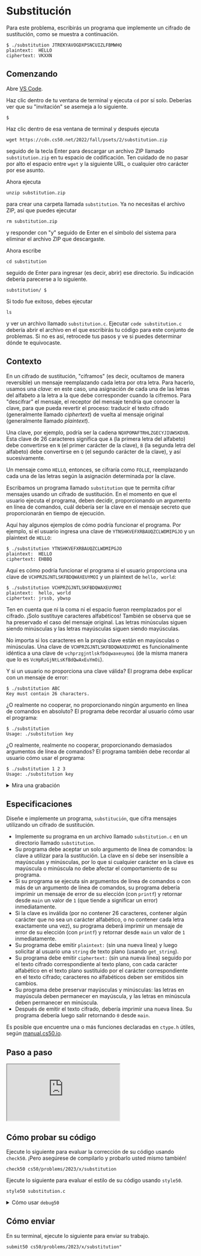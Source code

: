Substitución
============

Para este problema, escribirás un programa que implemente un cifrado de sustitución, como se muestra a continuación.

    $ ./substitution JTREKYAVOGDXPSNCUIZLFBMWHQ
    plaintext:  HELLO
    ciphertext: VKXXN
    

Comenzando
---------------

Abre [VS Code](https://code.cs50.io/).

Haz clic dentro de tu ventana de terminal y ejecuta `cd` por sí solo. Deberías ver que su "invitación" se asemeja a lo siguiente.

    $
    

Haz clic dentro de esa ventana de terminal y después ejecuta

    wget https://cdn.cs50.net/2022/fall/psets/2/substitution.zip
    

seguido de la tecla Enter para descargar un archivo ZIP llamado `substitution.zip` en tu espacio de codificación. Ten cuidado de no pasar por alto el espacio entre `wget` y la siguiente URL, o cualquier otro carácter por ese asunto.

Ahora ejecuta

    unzip substitution.zip
    

para crear una carpeta llamada `substitution`. Ya no necesitas el archivo ZIP, así que puedes ejecutar

    rm substitution.zip
    

y responder con "y" seguido de Enter en el símbolo del sistema para eliminar el archivo ZIP que descargaste.

Ahora escribe

    cd substitution
    

seguido de Enter para ingresar (es decir, abrir) ese directorio. Su indicación debería parecerse a lo siguiente.

    substitution/ $
    

Si todo fue exitoso, debes ejecutar

    ls
    

y ver un archivo llamado `substitution.c`. Ejecutar `code substitution.c` debería abrir el archivo en el que escribirás tu código para este conjunto de problemas. Si no es así, retrocede tus pasos y ve si puedes determinar dónde te equivocaste.

Contexto
----------

En un cifrado de sustitución, "ciframos" (es decir, ocultamos de manera reversible) un mensaje reemplazando cada letra por otra letra. Para hacerlo, usamos una _clave_: en este caso, una asignación de cada una de las letras del alfabeto a la letra a la que debe corresponder cuando la cifremos. Para "descifrar" el mensaje, el receptor del mensaje tendría que conocer la clave, para que pueda revertir el proceso: traducir el texto cifrado (generalmente llamado _ciphertext_) de vuelta al mensaje original (generalmente llamado _plaintext_).

Una clave, por ejemplo, podría ser la cadena `NQXPOMAFTRHLZGECYJIUWSKDVB`. Esta clave de 26 caracteres significa que `A` (la primera letra del alfabeto) debe convertirse en `N` (el primer carácter de la clave), `B` (la segunda letra del alfabeto) debe convertirse en `Q` (el segundo carácter de la clave), y así sucesivamente.

Un mensaje como `HELLO`, entonces, se cifraría como `FOLLE`, reemplazando cada una de las letras según la asignación determinada por la clave.

Escribamos un programa llamado `substitution` que te permita cifrar mensajes usando un cifrado de sustitución. En el momento en que el usuario ejecuta el programa, deben decidir, proporcionando un argumento en línea de comandos, cuál debería ser la clave en el mensaje secreto que proporcionarán en tiempo de ejecución.

Aquí hay algunos ejemplos de cómo podría funcionar el programa. Por ejemplo, si el usuario ingresa una clave de `YTNSHKVEFXRBAUQZCLWDMIPGJO` y un plaintext de `HELLO`:

    $ ./substitution YTNSHKVEFXRBAUQZCLWDMIPGJO
    plaintext:  HELLO
    ciphertext: EHBBQ
    

Aquí es cómo podría funcionar el programa si el usuario proporciona una clave de `VCHPRZGJNTLSKFBDQWAXEUYMOI` y un plaintext de `hello, world`:

    $ ./substitution VCHPRZGJNTLSKFBDQWAXEUYMOI
    plaintext:  hello, world
    ciphertext: jrssb, ybwsp
    

Ten en cuenta que ni la coma ni el espacio fueron reemplazados por el cifrado. ¡Solo sustituye caracteres alfabéticos! También se observa que se ha preservado el caso del mensaje original. Las letras minúsculas siguen siendo minúsculas y las letras mayúsculas siguen siendo mayúsculas.

No importa si los caracteres en la propia clave están en mayúsculas o minúsculas. Una clave de `VCHPRZGJNTLSKFBDQWAXEUYMOI` es funcionalmente idéntica a una clave de `vchprzgjntlskfbdqwaxeuymoi` (de la misma manera que lo es `VcHpRzGjNtLsKfBdQwAxEuYmOi`).

Y si un usuario no proporciona una clave válida? El programa debe explicar con un mensaje de error:

    $ ./substitution ABC
    Key must contain 26 characters.
    

¿O realmente no cooperar, no proporcionando ningún argumento en línea de comandos en absoluto? El programa debe recordar al usuario cómo usar el programa:

    $ ./substitution
    Usage: ./substitution key
    

¿O realmente, realmente no cooperar, proporcionando demasiados argumentos de línea de comandos? El programa también debe recordar al usuario cómo usar el programa:

    $ ./substitution 1 2 3
    Usage: ./substitution key
    

<details><summary>Mira una grabación</summary><script async="" data-autoplay="1" data-cols="100" data-loop="1" data-rows="12" id="asciicast-HWzT4fngSv4KtdNFgfgpdLxZY" src="https://asciinema.org/a/HWzT4fngSv4KtdNFgfgpdLxZY.js"></script></details>

Especificaciones
--------------

Diseñe e implemente un programa, `substitución`, que cifra mensajes utilizando un cifrado de sustitución.

*   Implemente su programa en un archivo llamado `substitution.c` en un directorio llamado `substitution`.
*   Su programa debe aceptar un solo argumento de línea de comandos: la clave a utilizar para la sustitución. La clave en sí debe ser insensible a mayúsculas y minúsculas, por lo que si cualquier carácter en la clave es mayúscula o minúscula no debe afectar el comportamiento de su programa.
*   Si su programa se ejecuta sin argumentos de línea de comandos o con más de un argumento de línea de comandos, su programa debería imprimir un mensaje de error de su elección (con `printf`) y retornar desde `main` un valor de `1` (que tiende a significar un error) inmediatamente.
*   Si la clave es inválida (por no contener 26 caracteres, contener algún carácter que no sea un carácter alfabético, o no contener cada letra exactamente una vez), su programa deberá imprimir un mensaje de error de su elección (con `printf`) y retornar desde `main` un valor de `1` inmediatamente.
*   Su programa debe emitir `plaintext:` (sin una nueva línea) y luego solicitar al usuario una `string` de texto plano (usando `get_string`).
*   Su programa debe emitir `ciphertext:` (sin una nueva línea) seguido por el texto cifrado correspondiente al texto plano, con cada carácter alfabético en el texto plano sustituido por el carácter correspondiente en el texto cifrado; caracteres no alfabéticos deben ser emitidos sin cambios.
*   Su programa debe preservar mayúsculas y minúsculas: las letras en mayúscula deben permanecer en mayúscula, y las letras en minúscula deben permanecer en minúscula.
*   Después de emitir el texto cifrado, debería imprimir una nueva línea. Su programa debería luego salir retornando `0` desde `main`.

Es posible que encuentre una o más funciones declaradas en `ctype.h` útiles, según [manual.cs50.io](https://manual.cs50.io/).

Paso a paso
-----------

<div class="ratio ratio-16x9" data-video=""><iframe allow="accelerometer; autoplay; encrypted-media; gyroscope; picture-in-picture" allowfullscreen="" class="border" data-video="" src="https://www.youtube.com/embed/cXAoZAsgxJ4?modestbranding=0&amp;rel=0&amp;showinfo=0"></iframe></div>

Cómo probar su código
---------------------

Ejecute lo siguiente para evaluar la corrección de su código usando `check50`. ¡Pero asegúrese de compilarlo y probarlo usted mismo también!

    check50 cs50/problems/2023/x/substitution

Ejecute lo siguiente para evaluar el estilo de su código usando `style50`.

    style50 substitution.c

<details><summary>Cómo usar <code>debug50</code></summary><p>¿Busca ejecutar `debug50`? Puede hacerlo de la siguiente manera, después de compilar su código con éxito con `make`:</p>

<div class="language-plaintext highlighter-rouge"><div class="highlight"><pre class="highlight"><code>debug50 ./substitution KEY
</code></pre></div></div>

<p>donde `KEY` es la clave que da como argumento de línea de comandos a su programa. Tenga en cuenta que ejecutar</p>

<div class="language-plaintext highlighter-rouge"><div class="highlight"><pre class="highlight"><code>debug50 ./substitution
</code></pre></div></div>

<p>¡debería provocar que su programa termine preguntando al usuario por una clave!</p></details>

Cómo enviar
------------

En su terminal, ejecute lo siguiente para enviar su trabajo.

    submit50 cs50/problems/2023/x/substitution"

